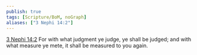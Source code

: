 ```yaml
---
publish: true
tags: [Scripture/BoM, noGraph]
aliases: ["3 Nephi 14:2"]
---
```

[3 Nephi 14:2](https://churchofjesuschrist.org/study/scriptures/bofm/3-ne/14?lang=eng&id=p2#p2) For with what judgment ye judge, ye shall be judged; and with what measure ye mete, it shall be measured to you again.
